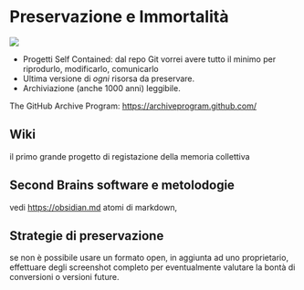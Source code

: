 # Preservazione e Immortalità

![](future_proof_approved.jpg)

- Progetti Self Contained: dal repo Git vorrei avere tutto il minimo per riprodurlo, modificarlo, comunicarlo
- Ultima versione di _ogni_ risorsa da preservare.
- Archiviazione (anche 1000 anni) leggibile.
 
The GitHub Archive Program:
<https://archiveprogram.github.com/>

## Wiki
il primo grande progetto di registazione della memoria collettiva

## Second Brains software e metolodogie
vedi <https://obsidian.md>
atomi di markdown, 

## Strategie di preservazione
se non è possibile usare un formato open, in aggiunta ad uno proprietario, effettuare degli screenshot completo per eventualmente valutare la bontà di conversioni o versioni future.
